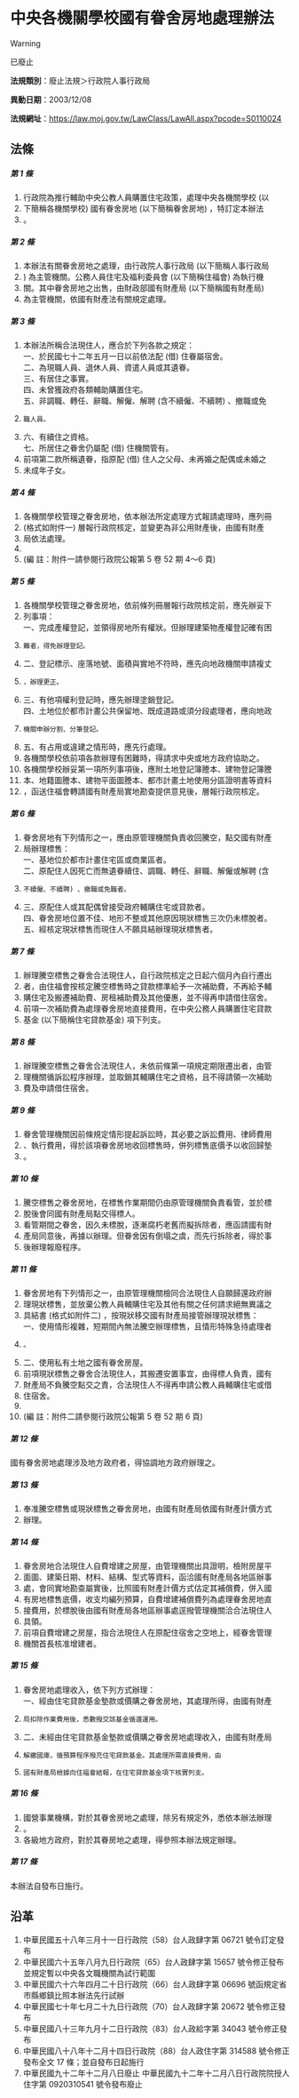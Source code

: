 # 中央各機關學校國有眷舍房地處理辦法


> [!WARNING]
> 已廢止


**法規類別**：廢止法規＞行政院人事行政局

**異動日期**：2003/12/08  

**法規網址**：https://law.moj.gov.tw/LawClass/LawAll.aspx?pcode=S0110024



## 法條
##### 第 1 條
1. 行政院為推行輔助中央公教人員購置住宅政策，處理中央各機關學校 (以
1. 下簡稱各機關學校) 國有眷舍房地 (以下簡稱眷舍房地) ，特訂定本辦法
1. 。

##### 第 2 條
1. 本辦法有關眷舍房地之處理，由行政院人事行政局 (以下簡稱人事行政局
1. ) 為主管機關。公務人員住宅及福利委員會 (以下簡稱住福會) 為執行機
1. 關。其中眷舍房地之出售，由財政部國有財產局 (以下簡稱國有財產局)
1. 為主管機關，依國有財產法有關規定處理。

##### 第 3 條
1. 本辦法所稱合法現住人，應合於下列各款之規定：  
一、於民國七十二年五月一日以前依法配 (借) 住眷屬宿舍。  
二、為現職人員、退休人員、資遣人員或其遺眷。  
三、有居住之事實。  
四、未曾獲政府各類輔助購置住宅。  
五、非調職、轉任、辭職、解僱、解聘 (含不續僱、不續聘) 、撤職或免
1.     職人員。
1. 六、有續住之資格。  
七、所居住之眷舍仍屬配 (借) 住機關管有。
1. 前項第二款所稱遺眷，指原配 (借) 住人之父母、未再婚之配偶或未婚之
1. 未成年子女。

##### 第 4 條
1. 各機關學校管理之眷舍房地，依本辦法所定處理方式報請處理時，應列冊
1.  (格式如附件一) 層報行政院核定，並變更為非公用財產後，由國有財產
1.  局依法處理。
1. 
1.  (編      註：附件一請參閱行政院公報第 5 卷 52 期 4～6 頁)

##### 第 5 條
1. 各機關學校管理之眷舍房地，依前條列冊層報行政院核定前，應先辦妥下
1. 列事項：  
一、完成產權登記，並領得房地所有權狀。但辦理建築物產權登記確有困
1.     難者，得免辦理登記。
1. 二、登記標示、座落地號、面積與實地不符時，應先向地政機關申請複丈
1.     ，辦理更正。
1. 三、有他項權利登記時，應先辦理塗銷登記。  
四、土地位於都市計畫公共保留地、既成道路或須分段處理者，應向地政
1.     機關申辦分割、分筆登記。
1. 五、有占用或違建之情形時，應先行處理。
1. 各機關學校依前項各款辦理有困難時，得請求中央或地方政府協助之。
1. 各機關學校辦妥第一項所列事項後，應附土地登記簿謄本、建物登記簿謄
1. 本、地籍圖謄本、建物平面圖謄本、都市計畫土地使用分區證明書等資料
1. ，函送住福會轉請國有財產局實地勘查提供意見後，層報行政院核定。

##### 第 6 條
1. 眷舍房地有下列情形之一，應由原管理機關負責收回騰空，點交國有財產
1. 局辦理標售：  
一、基地位於都市計畫住宅區或商業區者。  
二、原配住人因死亡而無遺眷續住、調職、轉任、辭職、解僱或解聘 (含
1.     不續僱、不續聘) 、撤職或免職者。
1. 三、原配住人或其配偶曾接受政府輔購住宅或貸款者。  
四、眷舍房地位置不佳、地形不整或其他原因現狀標售三次仍未標脫者。  
五、經核定現狀標售而現住人不願具結辦理現狀標售者。

##### 第 7 條
1. 辦理騰空標售之眷舍合法現住人，自行政院核定之日起六個月內自行遷出
1. 者，由住福會按核定騰空標售時之貸款標準給予一次補助費，不再給予輔
1. 購住宅及搬遷補助費、房租補助費及其他優惠，並不得再申請借住宿舍。
1. 前項一次補助費為處理眷舍房地直接費用，在中央公務人員購置住宅貸款
1. 基金 (以下簡稱住宅貸款基金) 項下列支。

##### 第 8 條
1. 辦理騰空標售之眷舍合法現住人，未依前條第一項規定期限遷出者，由管
1. 理機關循訴訟程序辦理，並取銷其輔購住宅之資格，且不得請領一次補助
1. 費及申請借住宿舍。

##### 第 9 條
1. 眷舍管理機關因前條規定情形提起訴訟時，其必要之訴訟費用、律師費用
1. 、執行費用，得於該項眷舍房地收回標售時，併列標售底價予以收回歸墊
1. 。

##### 第 10 條
1. 騰空標售之眷舍房地，在標售作業期間仍由原管理機關負責看管，並於標
1. 脫後會同國有財產局點交得標人。
1. 看管期間之眷舍，因久未標脫，逐漸腐朽老舊而擬拆除者，應函請國有財
1. 產局同意後，再據以辦理。但眷舍因有倒塌之虞，而先行拆除者，得於事
1. 後辦理報廢程序。

##### 第 11 條
1. 眷舍房地有下列情形之一，由原管理機關檢同合法現住人自願歸還政府辦
1. 理現狀標售，並放棄公教人員輔購住宅及其他有關之任何請求絕無異議之
1. 具結書 (格式如附件二) ，按現狀移交國有財產局接管辦理現狀標售：  
一、使用情形複雜，短期間內無法騰空辦理標售，且情形特殊急待處理者
1.     。
1. 二、使用私有土地之國有眷舍房屋。
1. 前項現狀標售之眷舍合法現住人，其搬遷安置事宜，由得標人負責，國有
1. 財產局不負騰空點交之責，合法現住人不得再申請公教人員輔購住宅或借
1. 住宿舍。
1. 
1.  (編      註：附件二請參閱行政院公報第 5 卷 52 期 6 頁)

##### 第 12 條
國有眷舍房地處理涉及地方政府者，得協調地方政府辦理之。

##### 第 13 條
1. 奉准騰空標售或現狀標售之眷舍房地，由國有財產局依國有財產計價方式
1. 辦理。

##### 第 14 條
1. 眷舍房地合法現住人自費增建之房屋，由管理機關出具證明，檢附房屋平
1. 面圖、建築日期、材料、結構、型式等資料，函洽國有財產局各地區辦事
1. 處，會同實地勘查屬實後，比照國有財產計價方式估定其補償費，併入國
1. 有房地標售底價，收支均編列預算，自費增建補償費列為處理眷舍房地直
1. 接費用，於標脫後由國有財產局各地區辦事處逕撥管理機關洽合法現住人
1. 具領。
1. 前項自費增建之房屋，指合法現住人在原配住宿舍之空地上，經眷舍管理
1. 機關首長核准增建者。

##### 第 15 條
1. 眷舍房地處理收入，依下列方式辦理：  
一、經由住宅貸款基金墊款或價購之眷舍房地，其處理所得，由國有財產
1.     局扣除作業費用後，悉數撥交該基金循還運用。
1. 二、未經由住宅貸款基金墊款或價購之眷舍房地處理收入，由國有財產局
1.     解繳國庫，循預算程序撥充住宅貸款基金。其處理所需直接費用，由
1.     國有財產局檢據向住福會結報，在住宅貸款基金項下核實列支。

##### 第 16 條
1. 國營事業機構，對於其眷舍房地之處理，除另有規定外，悉依本辦法辦理
1. 。
1. 各級地方政府，對於其眷房地之處理，得參照本辦法規定辦理。

##### 第 17 條
本辦法自發布日施行。

## 沿革
1. 中華民國五十八年三月十一日行政院（58）台人政肆字第 06721  號令訂定發布
1. 中華民國六十五年八月九日行政院（65）台人政肆字第 15657  號令修正發布並規定暫以中央各文職機關為試行範圍
1. 中華民國六十六年四月二十日行政院（66）台人政肆字第 06696  號函規定省市縣鄉鎮比照本辦法先行試辦
1. 中華民國七十年七月二十九日行政院（70）台人政肆字第 20672  號令修正發布
1. 中華民國八十三年九月十二日行政院（83）台人政給字第 34043  號令修正發布
1. 中華民國八十八年十二月十四日行政院（88）台人政住字第 314588 號令修正發布全文 17 條；並自發布日起施行
1. 中華民國九十二年十二月八日廢止                                中華民國九十二年十二月八日行政院院授人住字第 0920310541 號令發布廢止
